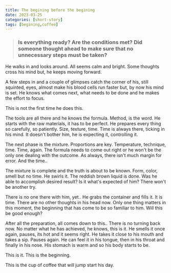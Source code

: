 ```yaml
---
title: The begining before the begining
date: 2023-03-25
categories: [short-story]
tags: [begining,coffee]
---
```


> ### Is everything ready? Are the conditions met? Did someone thought ahead to make sure that no unnecessary steps must be taken?

He walks in and looks around. All seems calm and bright. Some thoughts cross his mind but, he keeps moving forward.

A few steps in and a couple of glimpses catch the corner of his, still squinted, eyes, almost make his blood cells run faster but, by now his mind is set. He knows what comes next, what needs to be done and he makes the effort to focus.

This is not the first time he does this.

The tools are all there and he knows the formula. Method, is the word. He starts with the raw materials, it has to be perfect. He prepares every thing so carefully, so patiently. Size, texture, time. Time is always there, ticking in his mind. It doesn't bother him, he is expecting it, controlling it.

The next phase is the mixture. Proportions are key. Temperature, technique, time. Time, again. The formula needs to come out right or he won't be the only one dealing with the outcome. As always, there isn't much margin for error. And the time..

The mixture is complete and the truth is about to be known. Form, color, smell but no time. He swirls it. The reddish brown liquid is done. Was he able to accomplish desired result? Is it what's expected of him? There won't be another try.

There is no one there with him, yet.. He grabs the container and fills it. It is time. There are no other thoughts in his head now. Only one thing matters in this moment, the beginning that has come to be so familiar to him. Will this be good enough?

After all the preparation, all comes down to this.. There is no turning back now. No matter what he has achieved, he knows, this is it. He smells it once again, pauses, its hot and it seems right. He takes it close to his mouth and takes a sip. Pauses again. He can feel it in his tongue, then in his throat and finally in his nose. His stomach is warm and so his body starts to be.

This is it. This is the beginning.

This is the cup of coffee that will jump start his day.